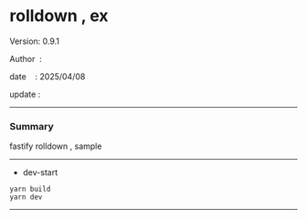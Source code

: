 ﻿# rolldown , ex

 Version: 0.9.1

 Author  :

 date    : 2025/04/08 

 update  : 

***
### Summary

fastify rolldown , sample

***

* dev-start
```
yarn build
yarn dev
```
***
